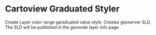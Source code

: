 # Cartoview Graduated Styler
Create Layer color range garaduated value style. Creates geoserver SLD. The SLD will be published in the geonode layer info page 
